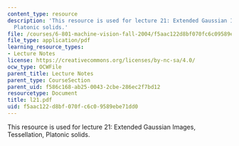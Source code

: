 ```yaml
---
content_type: resource
description: 'This resource is used for lecture 21: Extended Gaussian Images, Tessellation,
  Platonic solids.'
file: /courses/6-801-machine-vision-fall-2004/f5aac122d8bf070fc6c09589ebe71dd0_l21.pdf
file_type: application/pdf
learning_resource_types:
- Lecture Notes
license: https://creativecommons.org/licenses/by-nc-sa/4.0/
ocw_type: OCWFile
parent_title: Lecture Notes
parent_type: CourseSection
parent_uid: f586c168-ab25-0043-2cbe-286ec2f7bd12
resourcetype: Document
title: l21.pdf
uid: f5aac122-d8bf-070f-c6c0-9589ebe71dd0
---
```

This resource is used for lecture 21: Extended Gaussian Images, Tessellation, Platonic solids.